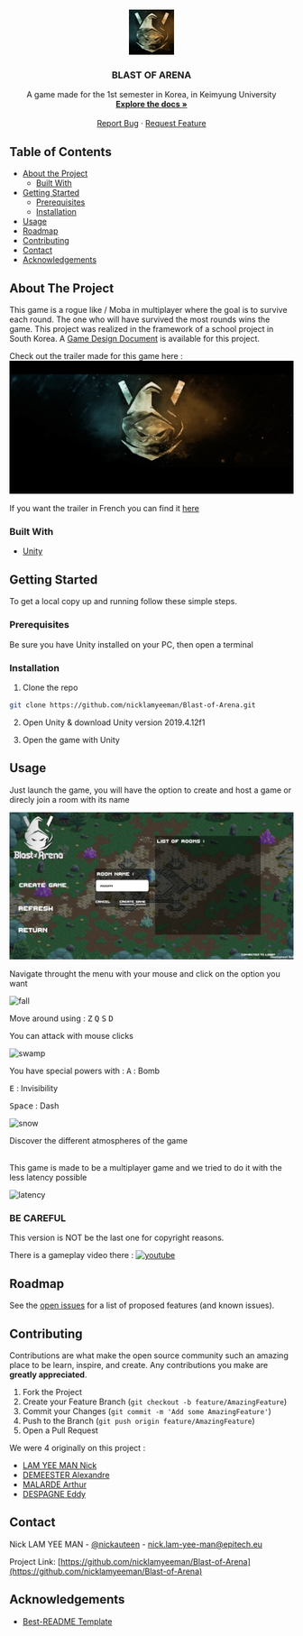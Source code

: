 <!-- PROJECT LOGO -->
<br />
<p align="center">
  <a href="https://github.com/nicklamyeeman/Blast-of-Arena">
    <img src="Assets/README/logo.png" alt="Logo" width="80" height="80">
  </a>

  <h3 align="center">BLAST OF ARENA</h3>

  <p align="center">
    A game made for the 1st semester in Korea, in Keimyung University
    <br />
    <a href="https://github.com/nicklamyeeman/Blast-of-Arena"><strong>Explore the docs »</strong></a>
    <br />
    <br />
    <a href="https://github.com/nicklamyeeman/Blast-of-Arena/issues">Report Bug</a>
    ·
    <a href="https://github.com/nicklamyeeman/Blast-of-Arena/issues">Request Feature</a>
  </p>
</p>



<!-- TABLE OF CONTENTS -->
## Table of Contents

* [About the Project](#about-the-project)
  * [Built With](#built-with)
* [Getting Started](#getting-started)
  * [Prerequisites](#prerequisites)
  * [Installation](#installation)
* [Usage](#usage)
* [Roadmap](#roadmap)
* [Contributing](#contributing)
* [Contact](#contact)
* [Acknowledgements](#acknowledgements)



<!-- ABOUT THE PROJECT -->
## About The Project

This game is a rogue like / Moba in multiplayer where the goal is to survive each round. The one who will have survived the most rounds wins the game.
This project was realized in the framework of a school project in South Korea.
A [Game Design Document](https://github.com/nicklamyeeman/Blast-of-Arena/blob/main/10pGDD.pdf) is available for this project.


Check out the trailer made for this game here : 
[![youtube](https://github.com/nicklamyeeman/Blast-of-Arena/blob/main/Assets/README/youtube.png)](https://www.youtube.com/watch?v=JWyEN3qQDcw "Blast of Arena (2020) - Official Trailer - EN")

If you want the trailer in French you can find it [here](https://www.youtube.com/watch?v=M0kCKw2tsxA)

### Built With

* [Unity](https://unity.com/)



<!-- GETTING STARTED -->
## Getting Started

To get a local copy up and running follow these simple steps.

### Prerequisites

Be sure you have Unity installed on your PC, then open a terminal

### Installation

1. Clone the repo
```sh
git clone https://github.com/nicklamyeeman/Blast-of-Arena.git
```
2. Open Unity & download Unity version 2019.4.12f1

3. Open the game with Unity


<!-- USAGE -->
## Usage

Just launch the game, you will have the option to create and host a game or direcly join a room with its name

<img src="Assets/README/menu.png" alt="menu">

<br/>

Navigate throught the menu with your mouse and click on the option you want

![fall](https://github.com/nicklamyeeman/Blast-of-Arena/blob/main/Assets/README/fall.gif)


Move around using :
             <kbd>Z</kbd>
<kbd>Q</kbd> <kbd>S</kbd> <kbd>D</kbd>

You can attack with mouse clicks

![swamp](https://github.com/nicklamyeeman/Blast-of-Arena/blob/main/Assets/README/swamp.gif)

You have special powers with : 
<kbd>A</kbd> : Bomb

<kbd>E</kbd> : Invisibility

<kbd>Space</kbd> : Dash

![snow](https://github.com/nicklamyeeman/Blast-of-Arena/blob/main/Assets/README/snow.gif)

Discover the different atmospheres of the game


</br>
This game is made to be a multiplayer game and we tried to do it with the less latency possible

![latency](https://github.com/nicklamyeeman/Blast-of-Arena/blob/main/Assets/README/latency.gif)

### BE CAREFUL

This version is NOT be the last one for copyright reasons.

There is a gameplay video there : 
[![youtube](https://github.com/nicklamyeeman/Blast-of-Arena/blob/main/Assets/README/gameplay.png)](https://www.youtube.com/watch?v=i_qKqUTWsPQ "Blast of Arena")


<!-- ROADMAP -->
## Roadmap

See the [open issues](https://github.com/nicklamyeeman/Blast-of-Arena/issues) for a list of proposed features (and known issues).



<!-- CONTRIBUTING -->
## Contributing

Contributions are what make the open source community such an amazing place to be learn, inspire, and create. Any contributions you make are **greatly appreciated**.

1. Fork the Project
2. Create your Feature Branch (`git checkout -b feature/AmazingFeature`)
3. Commit your Changes (`git commit -m 'Add some AmazingFeature'`)
4. Push to the Branch (`git push origin feature/AmazingFeature`)
5. Open a Pull Request

We were 4 originally on this project : 
 - [LAM YEE MAN Nick](https://github.com/nicklamyeeman)
 - [DEMEESTER Alexandre](https://github.com/rokuo)
 - [MALARDE Arthur](https://github.com/arthurqqq)
 - [DESPAGNE Eddy](https://github.com/Minijinski)



<!-- CONTACT -->
## Contact

Nick LAM YEE MAN - [@nickauteen](https://twitter.com/nickauteen) - nick.lam-yee-man@epitech.eu

Project Link: [https://github.com/nicklamyeeman/Blast-of-Arena](https://github.com/nicklamyeeman/Blast-of-Arena)



<!-- ACKNOWLEDGEMENTS -->
## Acknowledgements

* [Best-README Template](https://github.com/othneildrew/Best-README-Template)





<!-- MARKDOWN LINKS & IMAGES -->
<!-- https://www.markdownguide.org/basic-syntax/#reference-style-links -->
[contributors-shield]: https://img.shields.io/github/contributors/nicklamyeeman/repo.svg?style=flat-square
[contributors-url]: https://github.com/nicklamyeeman/repo/graphs/contributors
[forks-shield]: https://img.shields.io/github/forks/nicklamyeeman/repo.svg?style=flat-square
[forks-url]: https://github.com/nicklamyeeman/repo/network/members
[stars-shield]: https://img.shields.io/github/stars/nicklamyeeman/repo.svg?style=flat-square
[stars-url]: https://github.com/nicklamyeeman/repo/stargazers
[issues-shield]: https://img.shields.io/github/issues/nicklamyeeman/repo.svg?style=flat-square
[issues-url]: https://github.com/nicklamyeeman/repo/issues
[license-shield]: https://img.shields.io/github/license/nicklamyeeman/repo.svg?style=flat-square
[license-url]: https://github.com/nicklamyeeman/repo/blob/master/LICENSE.txt
[linkedin-shield]: https://img.shields.io/badge/-LinkedIn-black.svg?style=flat-square&logo=linkedin&colorB=555
[linkedin-url]: https://linkedin.com/in/nicklamyeeman
[product-screenshot]: images/screenshot.png
